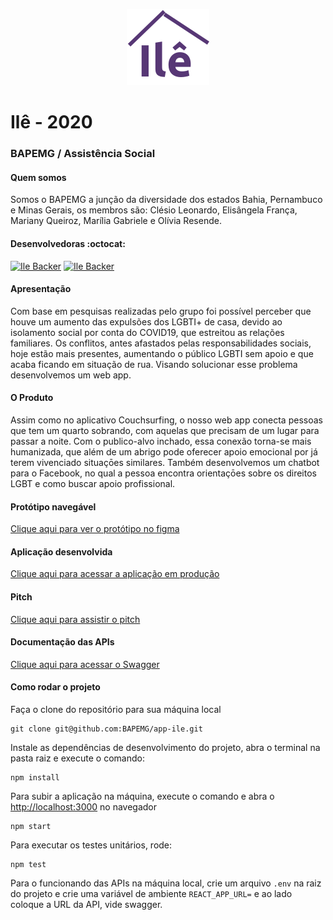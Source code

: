 <p align="center">
  <img src="./src/assets/logo.svg" />
</p>

# Ilê - 2020
### BAPEMG / Assistência Social

#### Quem somos

Somos o BAPEMG a junção da diversidade dos estados Bahia, Pernambuco e Minas Gerais, os membros são: Clésio Leonardo, Elisângela França, Mariany Queiroz, Marília Gabriele e Olívia Resende.

#### Desenvolvedoras :octocat:

[![Ile Backer](https://avatars1.githubusercontent.com/u/30198542?s=120&v=4)](https://github.com/gabrielesuzart)
[![Ile Backer](https://avatars1.githubusercontent.com/u/60545426?s=120&v=4)](https://github.com/oliviaresende)


#### Apresentação 

Com base em pesquisas realizadas pelo grupo foi possível perceber que houve um aumento das expulsões dos LGBTI+ de casa, devido ao isolamento social por conta do COVID19, que estreitou as relações familiares. Os conflitos, antes afastados pelas responsabilidades sociais, hoje estão mais presentes, aumentando o público LGBTI sem apoio e que acaba ficando em situação de rua. Visando solucionar esse problema desenvolvemos um web app.

#### O Produto

Assim como no aplicativo Couchsurfing, o nosso web app conecta pessoas que tem um quarto sobrando, com aquelas que precisam de um lugar para passar a noite.  Com o publico-alvo inchado, essa conexão torna-se mais humanizada, que além de um abrigo pode oferecer apoio emocional por já terem vivenciado situaçōes similares. Também desenvolvemos um chatbot para o Facebook, no qual a pessoa encontra orientaçōes sobre os direitos LGBT e como buscar apoio profissional.

#### Protótipo navegável

[Clique aqui para ver o protótipo no figma](https://bit.ly/3gjpTHp)

#### Aplicação desenvolvida

[Clique aqui para acessar a aplicação em produção](https://casa-ile.netlify.app/)

#### Pitch

[Clique aqui para assistir o pitch](https://youtu.be/SOsaZuPez4Y)

#### Documentação das APIs

[Clique aqui para acessar o Swagger](https://app.swaggerhub.com/apis/GabrieleSuzart/ile-serverless_workstations/1#/default/post_users)


#### Como rodar o projeto

Faça o clone do repositório para sua máquina local
```
git clone git@github.com:BAPEMG/app-ile.git
```

Instale as dependências de desenvolvimento do projeto, abra o terminal na pasta raiz e execute o comando:
```
npm install
```

Para subir a aplicação na máquina, execute o comando e abra o [http://localhost:3000](http://localhost:3000) no navegador
```
npm start
```

Para executar os testes unitários, rode:
```
npm test
```

Para o funcionando das APIs na máquina local, crie um arquivo `.env` na raiz do projeto e crie uma variável de ambiente `REACT_APP_URL=` e ao lado coloque a URL da API, vide swagger.
